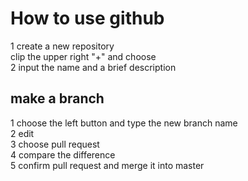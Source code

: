 # How to use github
1 create a new repository  
clip the upper right "+" and choose  
2 input the name and a brief description

## make a branch
1 choose the left button and type the new branch name   
2 edit  
3 choose pull request  
4 compare the difference  
5 confirm pull request and merge it into master

